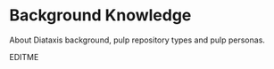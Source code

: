 # Background Knowledge

About Diataxis background, pulp repository types and pulp personas.

EDITME
